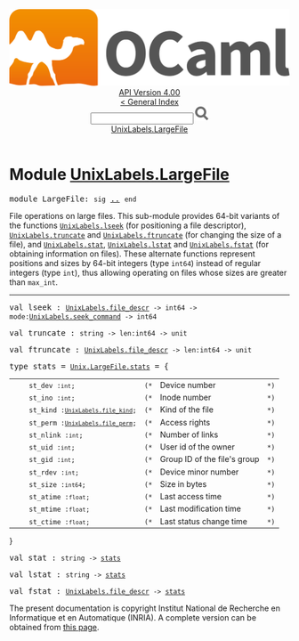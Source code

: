 <!-- ((! set title API !)) ((! set documentation !)) ((! set api !)) ((! set nobreadcrumb !)) -->
<div class="api"><header><nav class="toc brand"><a class="brand" href="https://ocaml.org/"><img src="colour-logo-gray.svg" class="svg" alt="OCaml"></a></nav><nav class="toc"><div class="toc_version"><a href="/docs" id="version-select">API Version 4.00</a></div><a href="index.html">&lt; General Index</a><div class="api_search"><input type="text" name="apisearch" id="api_search" oninput="mySearch(false);" onkeypress="this.oninput();" onclick="this.oninput();" onpaste="this.oninput();">
<img src="search_icon.svg" alt="Search" class="svg" onclick="mySearch(false)"></div>
<div id="search_results"></div><div class="toc_title"><a href="#top">UnixLabels.LargeFile</a></div><ul></ul></nav></header>

<h1>Module <a href="type_UnixLabels.LargeFile.html">UnixLabels.LargeFile</a></h1>
<pre><span class="keyword">module</span> LargeFile: <code class="code"><span class="keyword">sig</span></code> <a href="UnixLabels.LargeFile.html">..</a> <code class="code"><span class="keyword">end</span></code></pre>File operations on large files.
  This sub-module provides 64-bit variants of the functions
  <a href="UnixLabels.html#VALlseek"><code class="code"><span class="constructor">UnixLabels</span>.lseek</code></a> (for positioning a file descriptor),
  <a href="UnixLabels.html#VALtruncate"><code class="code"><span class="constructor">UnixLabels</span>.truncate</code></a> and <a href="UnixLabels.html#VALftruncate"><code class="code"><span class="constructor">UnixLabels</span>.ftruncate</code></a>
  (for changing the size of a file),
  and <a href="UnixLabels.html#VALstat"><code class="code"><span class="constructor">UnixLabels</span>.stat</code></a>, <a href="UnixLabels.html#VALlstat"><code class="code"><span class="constructor">UnixLabels</span>.lstat</code></a> and <a href="UnixLabels.html#VALfstat"><code class="code"><span class="constructor">UnixLabels</span>.fstat</code></a>
  (for obtaining information on files).  These alternate functions represent
  positions and sizes by 64-bit integers (type <code class="code">int64</code>) instead of
  regular integers (type <code class="code">int</code>), thus allowing operating on files
  whose sizes are greater than <code class="code">max_int</code>.<br>
<hr width="100%">
<pre><span id="VALlseek"><span class="keyword">val</span> lseek</span> : <code class="type"><a href="UnixLabels.html#TYPEfile_descr">UnixLabels.file_descr</a> -&gt; int64 -&gt; mode:<a href="UnixLabels.html#TYPEseek_command">UnixLabels.seek_command</a> -&gt; int64</code></pre><pre><span id="VALtruncate"><span class="keyword">val</span> truncate</span> : <code class="type">string -&gt; len:int64 -&gt; unit</code></pre><pre><span id="VALftruncate"><span class="keyword">val</span> ftruncate</span> : <code class="type"><a href="UnixLabels.html#TYPEfile_descr">UnixLabels.file_descr</a> -&gt; len:int64 -&gt; unit</code></pre><pre><span id="TYPEstats"><span class="keyword">type</span> <code class="type"></code>stats</span> = <code class="type"><a href="Unix.LargeFile.html#TYPEstats">Unix.LargeFile.stats</a></code> = {</pre><table class="typetable">
<tbody><tr>
<td align="left" valign="top">
<code>&nbsp;&nbsp;</code></td>
<td align="left" valign="top">
<code><span id="TYPEELTstats.st_dev">st_dev</span>&nbsp;:<code class="type">int</code>;</code></td>
<td class="typefieldcomment" align="left" valign="top"><code>(*</code></td><td class="typefieldcomment" align="left" valign="top">Device number</td><td class="typefieldcomment" align="left" valign="bottom"><code>*)</code></td>
</tr>
<tr>
<td align="left" valign="top">
<code>&nbsp;&nbsp;</code></td>
<td align="left" valign="top">
<code><span id="TYPEELTstats.st_ino">st_ino</span>&nbsp;:<code class="type">int</code>;</code></td>
<td class="typefieldcomment" align="left" valign="top"><code>(*</code></td><td class="typefieldcomment" align="left" valign="top">Inode number</td><td class="typefieldcomment" align="left" valign="bottom"><code>*)</code></td>
</tr>
<tr>
<td align="left" valign="top">
<code>&nbsp;&nbsp;</code></td>
<td align="left" valign="top">
<code><span id="TYPEELTstats.st_kind">st_kind</span>&nbsp;:<code class="type"><a href="UnixLabels.html#TYPEfile_kind">UnixLabels.file_kind</a></code>;</code></td>
<td class="typefieldcomment" align="left" valign="top"><code>(*</code></td><td class="typefieldcomment" align="left" valign="top">Kind of the file</td><td class="typefieldcomment" align="left" valign="bottom"><code>*)</code></td>
</tr>
<tr>
<td align="left" valign="top">
<code>&nbsp;&nbsp;</code></td>
<td align="left" valign="top">
<code><span id="TYPEELTstats.st_perm">st_perm</span>&nbsp;:<code class="type"><a href="UnixLabels.html#TYPEfile_perm">UnixLabels.file_perm</a></code>;</code></td>
<td class="typefieldcomment" align="left" valign="top"><code>(*</code></td><td class="typefieldcomment" align="left" valign="top">Access rights</td><td class="typefieldcomment" align="left" valign="bottom"><code>*)</code></td>
</tr>
<tr>
<td align="left" valign="top">
<code>&nbsp;&nbsp;</code></td>
<td align="left" valign="top">
<code><span id="TYPEELTstats.st_nlink">st_nlink</span>&nbsp;:<code class="type">int</code>;</code></td>
<td class="typefieldcomment" align="left" valign="top"><code>(*</code></td><td class="typefieldcomment" align="left" valign="top">Number of links</td><td class="typefieldcomment" align="left" valign="bottom"><code>*)</code></td>
</tr>
<tr>
<td align="left" valign="top">
<code>&nbsp;&nbsp;</code></td>
<td align="left" valign="top">
<code><span id="TYPEELTstats.st_uid">st_uid</span>&nbsp;:<code class="type">int</code>;</code></td>
<td class="typefieldcomment" align="left" valign="top"><code>(*</code></td><td class="typefieldcomment" align="left" valign="top">User id of the owner</td><td class="typefieldcomment" align="left" valign="bottom"><code>*)</code></td>
</tr>
<tr>
<td align="left" valign="top">
<code>&nbsp;&nbsp;</code></td>
<td align="left" valign="top">
<code><span id="TYPEELTstats.st_gid">st_gid</span>&nbsp;:<code class="type">int</code>;</code></td>
<td class="typefieldcomment" align="left" valign="top"><code>(*</code></td><td class="typefieldcomment" align="left" valign="top">Group ID of the file's group</td><td class="typefieldcomment" align="left" valign="bottom"><code>*)</code></td>
</tr>
<tr>
<td align="left" valign="top">
<code>&nbsp;&nbsp;</code></td>
<td align="left" valign="top">
<code><span id="TYPEELTstats.st_rdev">st_rdev</span>&nbsp;:<code class="type">int</code>;</code></td>
<td class="typefieldcomment" align="left" valign="top"><code>(*</code></td><td class="typefieldcomment" align="left" valign="top">Device minor number</td><td class="typefieldcomment" align="left" valign="bottom"><code>*)</code></td>
</tr>
<tr>
<td align="left" valign="top">
<code>&nbsp;&nbsp;</code></td>
<td align="left" valign="top">
<code><span id="TYPEELTstats.st_size">st_size</span>&nbsp;:<code class="type">int64</code>;</code></td>
<td class="typefieldcomment" align="left" valign="top"><code>(*</code></td><td class="typefieldcomment" align="left" valign="top">Size in bytes</td><td class="typefieldcomment" align="left" valign="bottom"><code>*)</code></td>
</tr>
<tr>
<td align="left" valign="top">
<code>&nbsp;&nbsp;</code></td>
<td align="left" valign="top">
<code><span id="TYPEELTstats.st_atime">st_atime</span>&nbsp;:<code class="type">float</code>;</code></td>
<td class="typefieldcomment" align="left" valign="top"><code>(*</code></td><td class="typefieldcomment" align="left" valign="top">Last access time</td><td class="typefieldcomment" align="left" valign="bottom"><code>*)</code></td>
</tr>
<tr>
<td align="left" valign="top">
<code>&nbsp;&nbsp;</code></td>
<td align="left" valign="top">
<code><span id="TYPEELTstats.st_mtime">st_mtime</span>&nbsp;:<code class="type">float</code>;</code></td>
<td class="typefieldcomment" align="left" valign="top"><code>(*</code></td><td class="typefieldcomment" align="left" valign="top">Last modification time</td><td class="typefieldcomment" align="left" valign="bottom"><code>*)</code></td>
</tr>
<tr>
<td align="left" valign="top">
<code>&nbsp;&nbsp;</code></td>
<td align="left" valign="top">
<code><span id="TYPEELTstats.st_ctime">st_ctime</span>&nbsp;:<code class="type">float</code>;</code></td>
<td class="typefieldcomment" align="left" valign="top"><code>(*</code></td><td class="typefieldcomment" align="left" valign="top">Last status change time</td><td class="typefieldcomment" align="left" valign="bottom"><code>*)</code></td>
</tr></tbody></table>
}


<pre><span id="VALstat"><span class="keyword">val</span> stat</span> : <code class="type">string -&gt; <a href="UnixLabels.LargeFile.html#TYPEstats">stats</a></code></pre><pre><span id="VALlstat"><span class="keyword">val</span> lstat</span> : <code class="type">string -&gt; <a href="UnixLabels.LargeFile.html#TYPEstats">stats</a></code></pre><pre><span id="VALfstat"><span class="keyword">val</span> fstat</span> : <code class="type"><a href="UnixLabels.html#TYPEfile_descr">UnixLabels.file_descr</a> -&gt; <a href="UnixLabels.LargeFile.html#TYPEstats">stats</a></code></pre><div class="copyright">The present documentation is copyright Institut National de Recherche en Informatique et en Automatique (INRIA). A complete version can be obtained from <a href="http://caml.inria.fr/pub/docs/manual-ocaml/">this page</a>.</div></div>